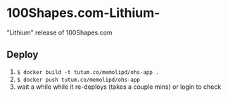 # 100Shapes.com-Lithium-
"Lithium" release of 100Shapes.com

## Deploy

1. `$ docker build -t tutum.co/memolipd/ohs-app .`
2. `$ docker push tutum.co/memolipd/ohs-app`
3. wait a while while it re-deploys (takes a couple mins) or login to check

